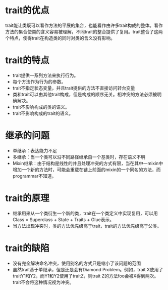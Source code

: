 # trait的优点

trait能让类既可以看作方法的平展的集合，也能看作由许多trait构成的整体。看作方法的集合使类的含义容易被理解，不同trait的整合提供了复用。trait整合了这两个特点，使得trait在构造类的同时对类的含义没有影响。

# trait的特点

- trait提供一系列方法来执行行为。
- 每个方法作为行为的参数。
- trait不指定状态变量，并且trait提供的方法不直接访问转台变量
- 类和trait可以由其他trait构成，但是构成的顺序无关。相冲突的方法必须被明确解决。
- trait不影响构成的类的语义。
- trait不影响构成的trait的语义。

# 继承的问题

* 单继承：表达能力不足
* 多继承：当一个类可以沿不同路径继承自一个基类时，存在语义不明
* Mixin继承：由于结构是线性的并且处理冲突的方式有限，当在其中一mixin中增加一个新的方法时，可能会重载在链上前面的mixin的一个同名的方法，而programmar不知道。

# trait的原理

* 继承用来从一个类衍生一个新的类，trait在一个类定义中实现复用，可以用Class = Superclass + State + Traits + Glue表示。
* 当方法出现冲突时，类的方法优先级高于trait，trait的方法优先级高于父类。

# trait的缺陷

* 没有完全解决命名冲突，使用别名的方式只是缩小了该问题的范围
* 虽然trait基于单继承，但是还是会有Diamond Problem。例如，trait X使用了traitY1和Y2，而Y1和Y2使用了traitZ，则trait Z的方法foo会被X得到两次。trait不会将这种情况视为冲突。













